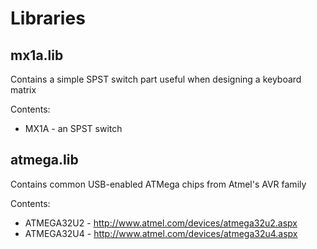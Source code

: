 Libraries
=========

## mx1a.lib

Contains a simple SPST switch part useful when designing a keyboard matrix

Contents:

* MX1A - an SPST switch

## atmega.lib

Contains common USB-enabled ATMega chips from Atmel's AVR family

Contents:

* ATMEGA32U2 - http://www.atmel.com/devices/atmega32u2.aspx
* ATMEGA32U4 - http://www.atmel.com/devices/atmega32u4.aspx
